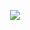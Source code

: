 
<p align="center">
  <img src="https://www.outsideonline.com/sites/default/files/styles/img_600x339/public/2016/09/28/westworld-horses-behind-the-scenes.jpg?itok=kb09fOTg">
</p>

<!--
**segeljakt/segeljakt** is a ✨ _special_ ✨ repository because its `README.md` (this file) appears on your GitHub profile.

Here are some ideas to get you started:

- 🔭 I’m currently working on ...
- 🌱 I’m currently learning ...
- 👯 I’m looking to collaborate on ...
- 🤔 I’m looking for help with ...
- 💬 Ask me about ...
- 📫 How to reach me: ...
- 😄 Pronouns: ...
- ⚡ Fun fact: ...
-->
